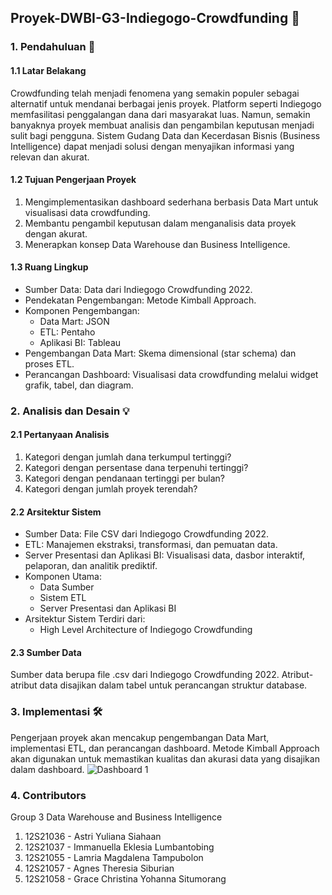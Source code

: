 ## Proyek-DWBI-G3-Indiegogo-Crowdfunding 🚀

### 1. Pendahuluan 🌟

#### 1.1 Latar Belakang
Crowdfunding telah menjadi fenomena yang semakin populer sebagai alternatif untuk mendanai berbagai jenis proyek. Platform seperti Indiegogo memfasilitasi penggalangan dana dari masyarakat luas. Namun, semakin banyaknya proyek membuat analisis dan pengambilan keputusan menjadi sulit bagi pengguna. Sistem Gudang Data dan Kecerdasan Bisnis (Business Intelligence) dapat menjadi solusi dengan menyajikan informasi yang relevan dan akurat.

#### 1.2 Tujuan Pengerjaan Proyek
1. Mengimplementasikan dashboard sederhana berbasis Data Mart untuk visualisasi data crowdfunding.
2. Membantu pengambil keputusan dalam menganalisis data proyek dengan akurat.
3. Menerapkan konsep Data Warehouse dan Business Intelligence.

#### 1.3 Ruang Lingkup
- Sumber Data: Data dari Indiegogo Crowdfunding 2022.
- Pendekatan Pengembangan: Metode Kimball Approach.
- Komponen Pengembangan:
  - Data Mart: JSON
  - ETL: Pentaho
  - Aplikasi BI: Tableau
- Pengembangan Data Mart: Skema dimensional (star schema) dan proses ETL.
- Perancangan Dashboard: Visualisasi data crowdfunding melalui widget grafik, tabel, dan diagram.

### 2. Analisis dan Desain 💡

#### 2.1 Pertanyaan Analisis
1. Kategori dengan jumlah dana terkumpul tertinggi?
2. Kategori dengan persentase dana terpenuhi tertinggi?
3. Kategori dengan pendanaan tertinggi per bulan?
4. Kategori dengan jumlah proyek terendah?

#### 2.2 Arsitektur Sistem
- Sumber Data: File CSV dari Indiegogo Crowdfunding 2022.
- ETL: Manajemen ekstraksi, transformasi, dan pemuatan data.
- Server Presentasi dan Aplikasi BI: Visualisasi data, dasbor interaktif, pelaporan, dan analitik prediktif.
- Komponen Utama:
  - Data Sumber
  - Sistem ETL
  - Server Presentasi dan Aplikasi BI
- Arsitektur Sistem Terdiri dari:
  - High Level Architecture of Indiegogo Crowdfunding

#### 2.3 Sumber Data
Sumber data berupa file .csv dari Indiegogo Crowdfunding 2022. Atribut-atribut data disajikan dalam tabel untuk perancangan struktur database.

### 3. Implementasi 🛠️
Pengerjaan proyek akan mencakup pengembangan Data Mart, implementasi ETL, dan perancangan dashboard. Metode Kimball Approach akan digunakan untuk memastikan kualitas dan akurasi data yang disajikan dalam dashboard.
![Dashboard 1](https://github.com/agnestsiburian/Proyek-DWBI-G3-Indiegogo-Crowdfunding/assets/89499270/356a900a-c376-4e08-a4f6-debedd354f75)

### 4. Contributors
Group 3 Data Warehouse and Business Intelligence
1. 12S21036 - Astri Yuliana Siahaan
2. 12S21037 - Immanuella Eklesia Lumbantobing
3. 12S21055 - Lamria Magdalena Tampubolon
4. 12S21057 - Agnes Theresia Siburian
5. 12S21058 - Grace Christina Yohanna Situmorang
